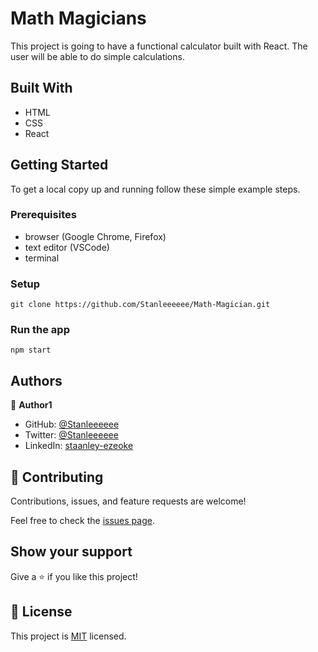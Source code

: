# Math Magicians

This project is going to have a functional calculator built with React. The user will be able to do simple calculations.

## Built With

- HTML
- CSS
- React

## Getting Started

To get a local copy up and running follow these simple example steps.

### Prerequisites

- browser (Google Chrome, Firefox)
- text editor (VSCode)
- terminal

### Setup

```
git clone https://github.com/Stanleeeeee/Math-Magician.git
```

### Run the app

```
npm start
```

## Authors

👤 **Author1**

- GitHub: [@Stanleeeeee](https://github.com/Stanleeeeee)
- Twitter: [@Stanleeeeee](https://twitter.com/Stanleeeeee)
- LinkedIn: [staanley-ezeoke](https://linkedin.com/in/staanley-ezeoke)

## 🤝 Contributing

Contributions, issues, and feature requests are welcome!

Feel free to check the [issues page](../../issues/).

## Show your support

Give a ⭐️ if you like this project!

## 📝 License

This project is [MIT](./MIT.md) licensed.
